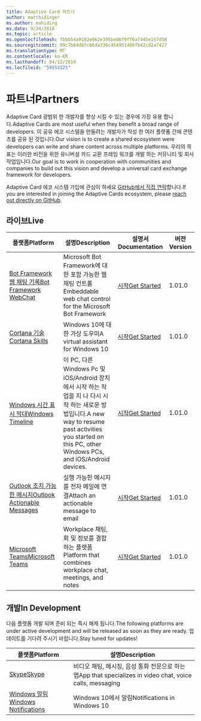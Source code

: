 ```yaml
---
title: Adaptive Card 파트너
author: matthidinger
ms.author: mahiding
ms.date: 9/24/2018
ms.topic: article
ms.openlocfilehash: fbbb54a9182e062e395be06f9ff6a7445e167d58
ms.sourcegitcommit: 99c7b64d6fc66da336c454951406fb42cd2a7427
ms.translationtype: MT
ms.contentlocale: ko-KR
ms.lasthandoff: 04/12/2019
ms.locfileid: "59553325"
---
```

# <a name="partners"></a><span data-ttu-id="de00c-102">파트너</span><span class="sxs-lookup"><span data-stu-id="de00c-102">Partners</span></span> 

<span data-ttu-id="de00c-103">Adaptive Card 광범위 한 개발자를 향상 시킬 수 있는 경우에 가장 유용 합니다.</span><span class="sxs-lookup"><span data-stu-id="de00c-103">Adaptive Cards are most useful when they benefit a broad range of developers.</span></span> <span data-ttu-id="de00c-104">이 공유 에코 시스템을 만들려는 개발자가 작성 한 여러 플랫폼 간에 콘텐츠를 공유 된 것입니다.</span><span class="sxs-lookup"><span data-stu-id="de00c-104">Our vision is to create a shared ecosystem were developers can write and share content across multiple platforms.</span></span> <span data-ttu-id="de00c-105">우리의 목표는 이러한 비전을 위한 유니버설 카드 교환 프레임 워크를 개발 하는 커뮤니티 및 회사 작업입니다.</span><span class="sxs-lookup"><span data-stu-id="de00c-105">Our goal is to work in cooperation with communities and companies to build out this vision and develop a universal card exchange framework for developers.</span></span>

<span data-ttu-id="de00c-106">Adaptive Card 에코 시스템 가입에 관심이 하세요 [GitHub에서 직접 연락](https://github.com/Microsoft/AdaptiveCards)합니다.</span><span class="sxs-lookup"><span data-stu-id="de00c-106">If you are interested in joining the Adaptive Cards ecosystem, please [reach out directly on GitHub](https://github.com/Microsoft/AdaptiveCards).</span></span>

## <a name="live"></a><span data-ttu-id="de00c-107">라이브</span><span class="sxs-lookup"><span data-stu-id="de00c-107">Live</span></span>

<span data-ttu-id="de00c-108">플랫폼</span><span class="sxs-lookup"><span data-stu-id="de00c-108">Platform</span></span> | <span data-ttu-id="de00c-109">설명</span><span class="sxs-lookup"><span data-stu-id="de00c-109">Description</span></span> | <span data-ttu-id="de00c-110">설명서</span><span class="sxs-lookup"><span data-stu-id="de00c-110">Documentation</span></span> | <span data-ttu-id="de00c-111">버전</span><span class="sxs-lookup"><span data-stu-id="de00c-111">Version</span></span>
---------|-------------|---------------|---------
[<span data-ttu-id="de00c-112">Bot Framework 웹 채팅 기록</span><span class="sxs-lookup"><span data-stu-id="de00c-112">Bot Framework WebChat</span></span>](https://github.com/Microsoft/BotFramework-WebChat)  | <span data-ttu-id="de00c-113">Microsoft Bot Framework에 대 한 포함 가능한 웹 채팅 컨트롤</span><span class="sxs-lookup"><span data-stu-id="de00c-113">Embeddable web chat control for the Microsoft Bot Framework</span></span> | [<span data-ttu-id="de00c-114">시작</span><span class="sxs-lookup"><span data-stu-id="de00c-114">Get Started</span></span>](https://docs.microsoft.com/en-us/adaptive-cards/get-started/bots) | <span data-ttu-id="de00c-115">1.0</span><span class="sxs-lookup"><span data-stu-id="de00c-115">1.0</span></span>
[<span data-ttu-id="de00c-116">Cortana 기술</span><span class="sxs-lookup"><span data-stu-id="de00c-116">Cortana Skills</span></span>](https://docs.microsoft.com/en-us/cortana/skills/adaptive-cards) | <span data-ttu-id="de00c-117">Windows 10에 대 한 가상 도우미</span><span class="sxs-lookup"><span data-stu-id="de00c-117">A virtual assistant for Windows 10</span></span> | [<span data-ttu-id="de00c-118">시작</span><span class="sxs-lookup"><span data-stu-id="de00c-118">Get Started</span></span>](https://docs.microsoft.com/en-us/adaptive-cards/get-started/bots) | <span data-ttu-id="de00c-119">1.0</span><span class="sxs-lookup"><span data-stu-id="de00c-119">1.0</span></span>
[<span data-ttu-id="de00c-120">Windows 시간 표시 막대</span><span class="sxs-lookup"><span data-stu-id="de00c-120">Windows Timeline</span></span>](https://blogs.windows.com/windowsexperience/2017/12/19/announcing-windows-10-insider-preview-build-17063-pc/) | <span data-ttu-id="de00c-121">이 PC, 다른 Windows Pc 및 iOS/Android 장치에서 시작 하는 작업을 지 나 다시 시작 하는 새로운 방법입니다.</span><span class="sxs-lookup"><span data-stu-id="de00c-121">A new way to resume past activities you started on this PC, other Windows PCs, and iOS/Android devices.</span></span> | [<span data-ttu-id="de00c-122">시작</span><span class="sxs-lookup"><span data-stu-id="de00c-122">Get Started</span></span>](https://docs.microsoft.com/en-us/adaptive-cards/get-started/windows) | <span data-ttu-id="de00c-123">1.0</span><span class="sxs-lookup"><span data-stu-id="de00c-123">1.0</span></span>
[<span data-ttu-id="de00c-124">Outlook 조치 가능한 메시지</span><span class="sxs-lookup"><span data-stu-id="de00c-124">Outlook Actionable Messages</span></span>](https://docs.microsoft.com/en-us/outlook/actionable-messages/)  | <span data-ttu-id="de00c-125">실행 가능한 메시지를 전자 메일에 연결</span><span class="sxs-lookup"><span data-stu-id="de00c-125">Attach an actionable message to email</span></span> | [<span data-ttu-id="de00c-126">시작</span><span class="sxs-lookup"><span data-stu-id="de00c-126">Get Started</span></span>](https://docs.microsoft.com/en-us/outlook/actionable-messages/) | <span data-ttu-id="de00c-127">1.0</span><span class="sxs-lookup"><span data-stu-id="de00c-127">1.0</span></span>
[<span data-ttu-id="de00c-128">Microsoft Teams</span><span class="sxs-lookup"><span data-stu-id="de00c-128">Microsoft Teams</span></span>](https://products.office.com/en-US/microsoft-teams/group-chat-software) | <span data-ttu-id="de00c-129">Workplace 채팅, 회 및 정보를 결합 하는 플랫폼</span><span class="sxs-lookup"><span data-stu-id="de00c-129">Platform that combines workplace chat, meetings, and notes</span></span> | [<span data-ttu-id="de00c-130">시작</span><span class="sxs-lookup"><span data-stu-id="de00c-130">Get Started</span></span>](https://docs.microsoft.com/en-us/microsoftteams/platform/concepts/cards/cards-reference#adaptive-card) | <span data-ttu-id="de00c-131">1.0</span><span class="sxs-lookup"><span data-stu-id="de00c-131">1.0</span></span>

## <a name="in-development"></a><span data-ttu-id="de00c-132">개발</span><span class="sxs-lookup"><span data-stu-id="de00c-132">In Development</span></span>

<span data-ttu-id="de00c-133">다음 플랫폼 개발 되며 준비 되는 즉시 해제 됩니다.</span><span class="sxs-lookup"><span data-stu-id="de00c-133">The following platforms are under active development and will be released as soon as they are ready.</span></span> <span data-ttu-id="de00c-134">업데이트를 기다려 주시기 바랍니다.</span><span class="sxs-lookup"><span data-stu-id="de00c-134">Stay tuned for updates!</span></span>

<span data-ttu-id="de00c-135">플랫폼</span><span class="sxs-lookup"><span data-stu-id="de00c-135">Platform</span></span> | <span data-ttu-id="de00c-136">설명</span><span class="sxs-lookup"><span data-stu-id="de00c-136">Description</span></span> 
---------|------------
[<span data-ttu-id="de00c-137">Skype</span><span class="sxs-lookup"><span data-stu-id="de00c-137">Skype</span></span>](https://www.skype.com/en/)  | <span data-ttu-id="de00c-138">비디오 채팅, 메시징, 음성 통화 전문으로 하는 앱</span><span class="sxs-lookup"><span data-stu-id="de00c-138">App that specializes in video chat, voice calls, messaging</span></span> 
[<span data-ttu-id="de00c-139">Windows 알림</span><span class="sxs-lookup"><span data-stu-id="de00c-139">Windows Notifications</span></span>](https://docs.microsoft.com/en-us/windows/uwp/design/shell/tiles-and-notifications/adaptive-interactive-toasts)  | <span data-ttu-id="de00c-140">Windows 10에서 알림</span><span class="sxs-lookup"><span data-stu-id="de00c-140">Notifications in Windows 10</span></span>



